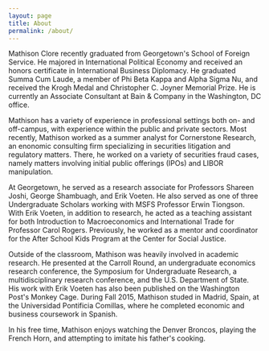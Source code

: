 ```yaml
---
layout: page
title: About
permalink: /about/
---
```

 
Mathison Clore recently graduated from Georgetown's School of Foreign Service. He majored in International Political Economy and received an honors certificate in International Business Diplomacy. He graduated Summa Cum Laude, a member of Phi Beta Kappa and Alpha Sigma Nu, and received the Krogh Medal and Christopher C. Joyner Memorial Prize. He is currently an Associate Consultant at Bain & Company in the Washington, DC office.

Mathison has a variety of experience in professional settings both on- and off-campus, with experience within the public and private sectors. Most recently, Mathison worked as a summer analyst for Cornerstone Research, an enonomic consulting firm specializing in securities litigation and regulatory matters. There, he worked on a variety of securities fraud cases, namely matters involving initial public offerings (IPOs) and LIBOR manipulation.

At Georgetown, he served as a research associate for Professors Shareen Joshi, George Shambuagh, and Erik Voeten. He also served as one of three Undergraduate Scholars working with MSFS Professor Erwin Tiongson. With Erik Voeten, in addition to research, he acted as a teaching assistant for both Introduction to Macroeconomics and International Trade for Professor Carol Rogers. Previously, he  worked as a mentor and coordinator for the After School Kids Program at the Center for Social Justice.  

Outside of the classroom, Mathison was heavily involved in academic research. He presented at the Carroll Round, an undergraduate economics research conference, the Symposium for Undergraduate Research, a multidisciplinary research conference, and the U.S. Department of State. His work with Erik Voeten has also been published on the Washington Post's Monkey Cage. During Fall 2015, Mathison studed in Madrid, Spain, at the Universidad Pontificia Comillas, where he completed economic and business coursework in Spanish.

In his free time, Mathison enjoys watching the Denver Broncos, playing the French Horn, and attempting to imitate his father's cooking.
